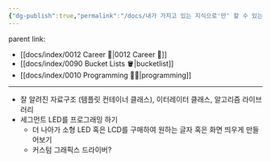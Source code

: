 ```yaml
---
{"dg-publish":true,"permalink":"/docs/내가 가지고 있는 지식으로'만' 할 수 있는 토이프로젝트엔 무엇이 있을까/","title":"내가 가지고 있는 지식으로'만' 할 수 있는 토이프로젝트엔 무엇이 있을까","tags":[" bucketlist ","bucketlist"]}
---
```


parent link: 
- [[docs/index/0012 Career 💼\|0012 Career 💼]]
- [[docs/index/0090 Bucket Lists 🪣\|bucketlist]]
- [[docs/index/0010 Programming 👩‍💻\|programming]]

---

- 잘 알려진 자료구조 (템플릿 컨테이너 클래스), 이터레이터 클래스, 알고리즘 라이브러리
- 세그먼트 LED를 프로그래밍 하기
	- 더 나아가 소형 LED 혹은 LCD를 구매하여 원하는 글자 혹은 화면 띄우게 만들어보기
	- 커스텀 그래픽스 드라이버?
